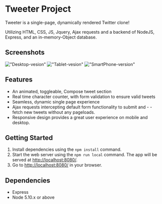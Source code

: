 # Tweeter Project

Tweeter is a single-page, dynamically rendered Twitter clone!

Utilizing HTML, CSS, JS, Jquery, Ajax requests and a backend of NodeJS, Express, and an in-memory-Object database.


## Screenshots

!["Desktop-vesion"](#)
!["Tablet-vesion"](#)
!["SmartPhone-version"](#)



## Features

- An animated, toggleable, Compose tweet section
- Real time character counter, with form validation to ensure valid tweets
- Seamless, dynamic single page experience
- Ajax requests intercepting default form functionality to submit and - - fetch new tweets without any pageloads.
- Responsive design provides a great user experience on mobile and desktop.

## Getting Started

1. Install dependencies using the `npm install` command.
2. Start the web server using the `npm run local` command. The app will be served at <http://localhost:8080/>.
3. Go to <http://localhost:8080/> in your browser.

## Dependencies

- Express
- Node 5.10.x or above
